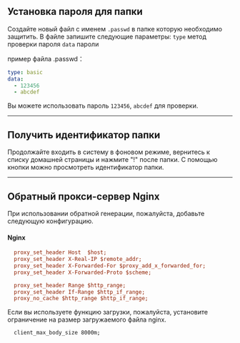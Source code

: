 ## Установка пароля для папки
Создайте новый файл с именем ```.passwd``` в папке которую необходимо защитить.
В файле запишите следующие параметры:
```type``` метод проверки пароля
```data``` пароли

пример файла .passwd：
```yaml
type: basic
data:
  - 123456
  - abcdef
``` 

Вы можете использовать пароль ```123456```, ```abcdef``` для проверки.

***

## Получить идентификатор папки
Продолжайте входить в систему в фоновом режиме, вернитесь к списку домашней страницы и нажмите "!" после папки. 
С помощью кнопки можно просмотреть идентификатор папки.

***

## Обратный прокси-сервер Nginx
При использовании обратной генерации, пожалуйста, добавьте следующую конфигурацию.

#### Nginx  
```ini 
  proxy_set_header Host  $host;
  proxy_set_header X-Real-IP $remote_addr;
  proxy_set_header X-Forwarded-For $proxy_add_x_forwarded_for;
  proxy_set_header X-Forwarded-Proto $scheme;

  proxy_set_header Range $http_range;
  proxy_set_header If-Range $http_if_range;
  proxy_no_cache $http_range $http_if_range;
```   

Если вы используете функцию загрузки, пожалуйста, установите ограничение на размер загружаемого файла nginx.   
```
  client_max_body_size 8000m;
```   
